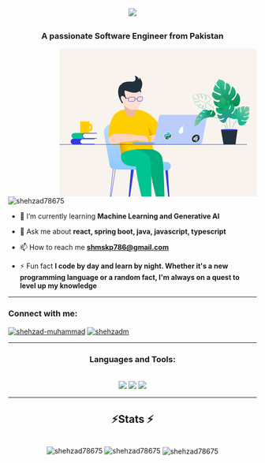 <h1 align="center">
  <a href="https://git.io/typing-svg">
    <img src="https://readme-typing-svg.herokuapp.com/?font=Righteous&size=38&center=true&vCenter=true&width=500&height=70&duration=4000&lines=Hi+There!+👋;I'm+Shehzad+Muhammad!;">
  </a>
</h1>
<h3 align="center">A passionate Software Engineer from Pakistan</h3>

<img align="right" alt="Coding" width="400" src="./1709786464317.gif">

<p align="left"> <img src="https://komarev.com/ghpvc/?username=shehzad78675&label=Profile%20views&color=0e75b6&style=flat" alt="shehzad78675" /> </p>

- 🌱 I’m currently learning **Machine Learning and Generative AI**

- 💬 Ask me about **react, spring boot, java, javascript, typescript**

- 📫 How to reach me **shmskp786@gmail.com**

- ⚡ Fun fact **I code by day and learn by night. Whether it's a new programming language or a random fact, I'm always on a quest to level up my knowledge**

<hr/>
<h3 align="left">Connect with me:</h3>

<p align="left">

<a href="https://linkedin.com/in/shehzad-muhammad" target="blank"><img align="center" src="https://raw.githubusercontent.com/rahuldkjain/github-profile-readme-generator/master/src/images/icons/Social/linked-in-alt.svg" alt="shehzad-muhammad" height="30" width="40" /></a>
<a href="https://www.leetcode.com/shehzadm" target="blank"><img align="center" src="https://raw.githubusercontent.com/rahuldkjain/github-profile-readme-generator/master/src/images/icons/Social/leet-code.svg" alt="shehzadm" height="30" width="40" /></a>
</p>

<hr/>

<h3 align="center">Languages and Tools:</h3>

<p align="center">
  <br/>
  <a herf="https://skillicons.dev">
    <img src="https://skillicons.dev/icons?i=python,java,cpp,javascript,typescript">
    <img src="https://skillicons.dev/icons?i=react,redux,spring,django,html,css,tailwind,mui,bootstrap">
    <img src="https://skillicons.dev/icons?i=vscode,git,github,mysql,linux,postman,npm">
  </a>
</p>
<hr/>

<h2 align="center">⚡Stats ⚡</h2>
<br/>
<div align="center">

<img width=390 src="https://github-readme-stats.vercel.app/api?username=shehzad78675&show_icons=true&locale=en" alt="shehzad78675" />
<img width=390 src="https://github-readme-streak-stats.herokuapp.com/?user=shehzad78675&" alt="shehzad78675" />
 <img align="center" width=370 src="https://github-readme-stats.vercel.app/api/top-langs?username=shehzad78675&show_icons=true&locale=en&layout=compact" alt="shehzad78675" />
</div>

